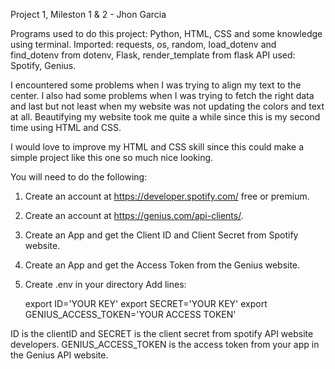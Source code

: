 Project 1, Mileston 1 & 2 - Jhon Garcia

Programs used to do this project: Python, HTML, CSS and some knowledge using terminal.
Imported: requests, os, random, load_dotenv and find_dotenv from dotenv, Flask, render_template from flask
API used: Spotify, Genius.

I encountered some problems when I was trying to align my text to the center. I also had some problems when I was
trying to fetch the right data and last but not least when my website was not updating the colors and text at all.
Beautifying my website took me quite a while since this is my second time using HTML and CSS.

I would love to improve my HTML and CSS skill since this could make a simple project like this one
so much nice looking.

You will need to do the following:

1. Create an account at https://developer.spotify.com/ free or premium.
2. Create an account at https://genius.com/api-clients/.
3. Create an App and get the Client ID and Client Secret from Spotify website.
4. Create an App and get the Access Token from the Genius website.
5. Create .env in your directory
    Add lines:

    export ID='YOUR KEY'
    export SECRET='YOUR KEY'
    export GENIUS_ACCESS_TOKEN='YOUR ACCESS TOKEN'

ID is the clientID and SECRET is the client secret from spotify API website developers.
GENIUS_ACCESS_TOKEN is the access token from your app in the Genius API website.
